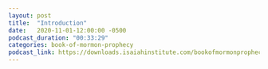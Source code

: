 ```yaml
---
layout: post
title:  "Introduction"
date:   2020-11-01-12:00:00 -0500
podcast_duration: "00:33:29"
categories: book-of-mormon-prophecy
podcast_link: https://downloads.isaiahinstitute.com/bookofmormonprophecypodcast/Episode_00_v1.mp3
---
```

